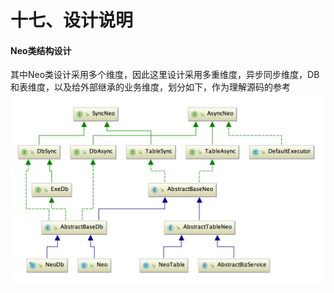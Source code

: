 # 十七、设计说明

#### Neo类结构设计
其中Neo类设计采用多个维度，因此这里设计采用多重维度，异步同步维度，DB和表维度，以及给外部继承的业务维度，划分如下，作为理解源码的参考<br/>
![image.png](/img/image.png)
